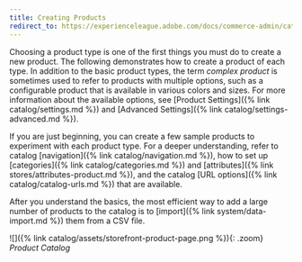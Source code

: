 ```yaml
---
title: Creating Products
redirect_to: https://experienceleague.adobe.com/docs/commerce-admin/catalog/products/product-create.html
---
```


Choosing a product type is one of the first things you must do to create a new product. The following demonstrates how to create a product of each type. In addition to the basic product types, the term _complex product_ is sometimes used to refer to products with multiple options, such as a configurable product that is available in various colors and sizes. For more information about the available options, see [Product Settings]({% link catalog/settings.md %}) and [Advanced Settings]({% link catalog/settings-advanced.md %}).

If you are just beginning, you can create a few sample products to experiment with each product type. For a deeper understanding, refer to catalog [navigation]({% link catalog/navigation.md %}), how to set up [categories]({% link catalog/categories.md %}) and [attributes]({% link stores/attributes-product.md %}), and the catalog [URL options]({% link catalog/catalog-urls.md %}) that are available.

After you understand the basics, the most efficient way to add a large number of products to the catalog is to [import]({% link system/data-import.md %}) them from a CSV file.

![]({% link catalog/assets/storefront-product-page.png %}){: .zoom}
_Product Catalog_
